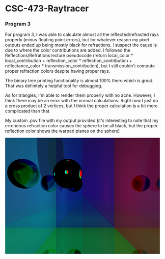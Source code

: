 # CSC-473-Raytracer

### Program 3

For program 3, I was able to calculate almost all the reflected/refracted rays properly (minus floating point errors), but for whatever reason my pixel outputs ended up being mostly black for refractions. 
I suspect the cause is due to where the color contributions are added. I followed the Reflections/Refrations lecture pseudocode (return local_color * local_contribution + reflection_color * reflection_contribution + reflectance_color * transmission_contribution), but I still couldn't compute proper refraction colors despite having proper rays.

The binary tree printing functionality is almost 100% there which is great. That was definitely a helpful tool for debugging.

As for triangles, I'm able to render them properly with no acne. However, I think there may be an error with the normal calculations. Right now I just do a cross product of 2 vertices, but I think the proper calculation is a bit more complicated than that.

My custom .pov file with my output provided (it's interesting to note that my erroneous refraction color causes the sphere to be all black, but the proper reflection color shows the warped planes on the sphere)

![myPlanes](myPlanes.png)
